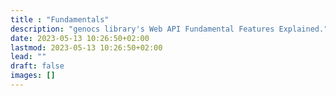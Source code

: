 ```yaml
---
title : "Fundamentals"
description: "genocs library's Web API Fundamental Features Explained."
date: 2023-05-13 10:26:50+02:00
lastmod: 2023-05-13 10:26:50+02:00
lead: ""
draft: false
images: []
---
```

